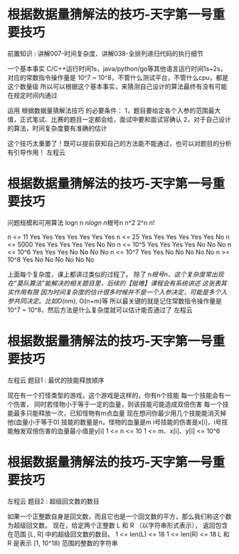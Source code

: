 <!-- Slide number: 1 -->
# 根据数据量猜解法的技巧-天字第一号重要技巧
前置知识 : 讲解007-时间复杂度、讲解038-全排列递归代码的执行细节

一个基本事实
C/C++运行时间1s，java/python/go等其他语言运行时间1s~2s，
对应的常数指令操作量是 10^7 ~ 10^8，不管什么测试平台，不管什么cpu，都是这个数量级
所以可以根据这个基本事实，来猜测自己设计的算法最终有没有可能在规定时间内通过

运用 根据数据量猜解法技巧 的必要条件：
1，题目要给定各个入参的范围最大值，正式笔试、比赛的题目一定都会给，面试中要和面试官确认
2，对于自己设计的算法，时间复杂度要有准确的估计

这个技巧太重要了！既可以提前获知自己的方法能不能通过，也可以对题目的分析有引导作用！
左程云

<!-- Slide number: 2 -->
# 根据数据量猜解法的技巧-天字第一号重要技巧
问题规模和可用算法
                 logn      n      n*logn      n*根号n      n^2      2^n      n!

n <= 11          Yes      Yes      Yes         Yes        Yes      Yes      Yes
n <= 25          Yes      Yes      Yes         Yes        Yes      Yes      No
n <= 5000        Yes      Yes      Yes         Yes        Yes      No       No
n <= 10^5        Yes      Yes      Yes         Yes        No       No       No
n <= 10^6        Yes      Yes      Yes         No         No       No       No
n <= 10^7        Yes      Yes      No          No         No       No       No
n >= 10^8        Yes      No       No          No         No       No       No

上面每个复杂度，课上都讲过类似的过程了。
除了 n*根号n，这个复杂度常出现在“莫队算法”能解决的相关题目里，后续的【挺难】课程会有系统讲述
这张表其实作用有限
因为时间复杂度的估计很多时候并不是一个入参决定，可能是多个入参共同决定。比如O(n*m), O(n+m)等
所以最关键的就是记住常数指令操作量是 10^7 ~ 10^8，然后方法是什么复杂度就可以估计能否通过了
左程云

<!-- Slide number: 3 -->
# 根据数据量猜解法的技巧-天字第一号重要技巧
左程云
题目1 : 最优的技能释放顺序

现在有一个打怪类型的游戏，这个游戏是这样的，你有n个技能
每一个技能会有一个伤害，
同时若怪物小于等于一定的血量，则该技能可能造成双倍伤害
每一个技能最多只能释放一次，已知怪物有m点血量
现在想问你最少用几个技能能消灭掉他(血量小于等于0)
技能的数量是n，怪物的血量是m
i号技能的伤害是x[i]，i号技能触发双倍伤害的血量最小值是y[i]
1 <= n <= 10
1 <= m、x[i]、y[i] <= 10^6

<!-- Slide number: 4 -->
# 根据数据量猜解法的技巧-天字第一号重要技巧
左程云
题目2 : 超级回文数的数目

如果一个正整数自身是回文数，而且它也是一个回文数的平方，那么我们称这个数为超级回文数。
现在，给定两个正整数 L 和 R （以字符串形式表示），
返回包含在范围 [L, R] 中的超级回文数的数目。
1 <= len(L) <= 18
1 <= len(R) <= 18
L 和 R 是表示 [1, 10^18) 范围的整数的字符串